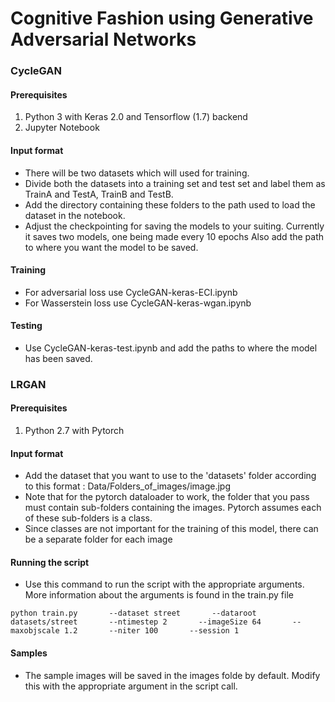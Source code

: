 #  Cognitive Fashion using Generative Adversarial Networks

### CycleGAN

#### Prerequisites
1. Python 3 with Keras 2.0 and Tensorflow (1.7) backend
2. Jupyter Notebook

#### Input format
* There will be two datasets which will used for training.
* Divide both the datasets into a training set and test set and label them as TrainA and TestA, TrainB and TestB.
* Add the directory containing these folders to the path used to load the dataset in the notebook.
* Adjust the checkpointing for saving the models to your suiting. Currently it saves two models, one being made every 10 epochs
Also add the path to where you want the model to be saved.

#### Training
* For adversarial loss use CycleGAN-keras-ECI.ipynb
* For Wasserstein loss use CycleGAN-keras-wgan.ipynb

#### Testing
* Use CycleGAN-keras-test.ipynb and add the paths to where the model has been saved.

### LRGAN

#### Prerequisites
1. Python 2.7 with Pytorch

#### Input format
* Add the dataset that you want to use to the 'datasets' folder according to this format : Data/Folders_of_images/image.jpg
* Note that for the pytorch dataloader to work, the folder that you pass must contain sub-folders containing the images. Pytorch assumes each of these sub-folders is a class. 
* Since classes are not important for the training of this model, there can be a separate folder for each image

#### Running the script
* Use this command to run the script with the appropriate arguments. More information about the arguments is found in the train.py file
```
python train.py       --dataset street       --dataroot datasets/street       --ntimestep 2       --imageSize 64       --maxobjscale 1.2       --niter 100       --session 1
```

#### Samples
* The sample images will be saved in the images folde by default. Modify this with the appropriate argument in the script call.
